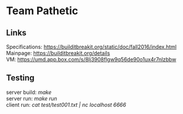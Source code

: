 # Team Pathetic

## Links
Specifications: https://builditbreakit.org/static/doc/fall2016/index.html  
Mainpage: https://builditbreakit.org/details  
VM: https://umd.app.box.com/s/8lj3908flgw9q56de90o1ux4r7nlzbbw

## Testing
server build: *make*  
server run: *make run*  
client run: *cat test/test001.txt | nc localhost 6666*  
